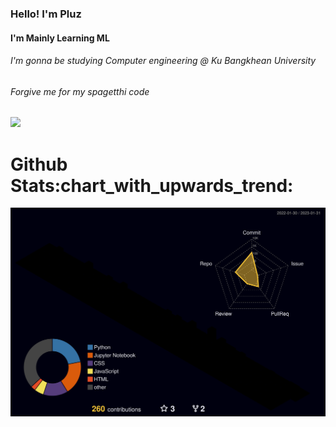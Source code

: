 

<h3>Hello! I'm Pluz</h3>

<h4>I'm Mainly Learning ML</h4>
<h6>I'm gonna be studying Computer engineering @ Ku Bangkhean University</h6>
<h6> Forgive me for my spagetthi code</h6>

<p>
  <a href="https://youtu.be/3ijkvUYwJhU">
    <img  src='https://i.pinimg.com/originals/b1/4f/44/b14f44d585811216adcc0c2624814afc.jpg'/>
  </a>
</p>


<h1>Github Stats:chart_with_upwards_trend:</h1>


![](./profile-3d-contrib/profile-night-rainbow.svg)





